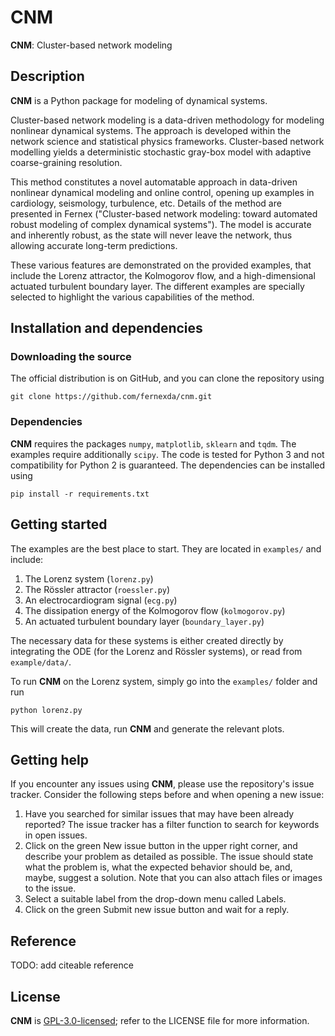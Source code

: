 # CNM

**CNM**: Cluster-based network modeling

## Description
**CNM** is a Python package for modeling of dynamical systems.

Cluster-based network modeling is a data-driven methodology for modeling nonlinear dynamical systems. The approach is developed within the network science and statistical physics frameworks. Cluster-based network modelling yields a deterministic stochastic gray-box model with adaptive coarse-graining resolution.

This method constitutes a novel automatable approach in data-driven nonlinear dynamical modeling and online control, opening up examples in cardiology, seismology, turbulence, etc. Details of the method are presented in Fernex ("Cluster-based network modeling: toward automated
robust modeling of complex dynamical systems"). 
The model is accurate and inherently robust, as the state will never leave the network, thus allowing accurate long-term
predictions.

These various features are demonstrated on the provided examples, that include the Lorenz attractor, the Kolmogorov
flow, and a high-dimensional actuated turbulent boundary layer. The different examples are specially selected to highlight the various capabilities of the method.

## Installation and dependencies

### Downloading the source
The official distribution is on GitHub, and you can clone the repository using
```console
git clone https://github.com/fernexda/cnm.git
```

### Dependencies
**CNM** requires the packages `numpy`, `matplotlib`, `sklearn` and `tqdm`. The examples require additionally `scipy`. The code is tested for Python 3 and not compatibility for Python 2 is guaranteed. The dependencies can be installed using
```console
pip install -r requirements.txt
```

## Getting started
The examples are the best place to start. They are located in `examples/` and include:
1. The Lorenz system (`lorenz.py`)
2. The Rössler attractor (`roessler.py`)
3. An electrocardiogram signal (`ecg.py`)
4. The dissipation energy of the Kolmogorov flow (`kolmogorov.py`)
5. An actuated turbulent boundary layer (`boundary_layer.py`)

The necessary data for these systems is either created directly by integrating the ODE (for the Lorenz and Rössler systems), or read from `example/data/`.

To run **CNM** on the Lorenz system, simply go into the `examples/` folder and run
```console
python lorenz.py
```
This will create the data, run **CNM** and generate the relevant plots.

## Getting help

If you encounter any issues using **CNM**, please use the repository's issue tracker. Consider the following steps before and when opening a new issue:

1. Have you searched for similar issues that may have been already reported? The issue tracker has a filter function to search for keywords in open issues.
2. Click on the green New issue button in the upper right corner, and describe your problem as detailed as possible. The issue should state what the problem is, what the expected behavior should be, and, maybe, suggest a solution. Note that you can also attach files or images to the issue.
3. Select a suitable label from the drop-down menu called Labels.
4. Click on the green Submit new issue button and wait for a reply.

## Reference

TODO: add citeable reference

## License

**CNM** is [GPL-3.0-licensed](https://en.wikipedia.org/wiki/GNU_General_Public_License#Version_3); refer to the LICENSE file for more information.
